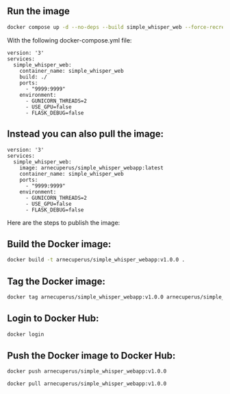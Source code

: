 ## Run the image
```bash
docker compose up -d --no-deps --build simple_whisper_web --force-recreate      
```
With the following docker-compose.yml file:
```
version: '3'
services:
  simple_whisper_web:
    container_name: simple_whisper_web
    build: ./
    ports:
      - "9999:9999"
    environment:
      - GUNICORN_THREADS=2
      - USE_GPU=false
      - FLASK_DEBUG=false
```

## Instead you can also pull the image:
```
version: '3'
services:
  simple_whisper_web:
    image: arnecuperus/simple_whisper_webapp:latest
    container_name: simple_whisper_web
    ports:
      - "9999:9999"
    environment:
      - GUNICORN_THREADS=2
      - USE_GPU=false
      - FLASK_DEBUG=false
```

Here are the steps to publish the image:

## Build the Docker image:

```bash
docker build -t arnecuperus/simple_whisper_webapp:v1.0.0 .
```

## Tag the Docker image:

```bash
docker tag arnecuperus/simple_whisper_webapp:v1.0.0 arnecuperus/simple_whisper_webapp:v1.0.0
```

## Login to Docker Hub:

```bash
docker login
```

## Push the Docker image to Docker Hub:

```bash
docker push arnecuperus/simple_whisper_webapp:v1.0.0
```


```bash
docker pull arnecuperus/simple_whisper_webapp:v1.0.0
```